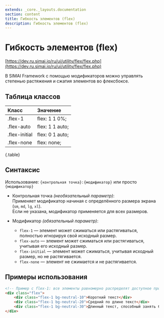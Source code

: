 ```yaml
---
extends: _core._layouts.documentation
section: content
title: Гибкость элементов (flex)
description: Гибкость элементов (flex)
---
```


# Гибкость элементов (flex)

[https://dev.ru.simai.io/ru/ui/utility/flex/flex.php](https://dev.ru.simai.io/ru/ui/utility/flex/flex.php)

В SIMAI Framework с помощью модификаторов можно управлять степенью растяжения и сжатия элементов во флексбоксе.

## Таблица классов

| Класс         | Значение        |
|:--------------|:----------------|
| .flex-1       | flex: 1 1 0%;   |
| .flex-auto    | flex: 1 1 auto; |
| .flex-initial | flex: 0 1 auto; |
| .flex-none    | flex: none;     |
{.table}

## Синтаксис

Использование: `{контрольная точка}:{модификатор}` или просто `{модификатор}`

- Контрольная точка *(необязательный параметр)*:  
  Применяет модификатор начиная с определённого размера экрана (`sm`, `md`, `lg`, `xl`).  
  Если не указана, модификатор применяется для всех размеров.

- Модификатор *(обязательный параметр)*:

    - `flex-1` — элемент может сжиматься или растягиваться, полностью игнорируя свой исходный размер.
    - `flex-auto` — элемент может сжиматься или растягиваться, учитывая его исходный размер.
    - `flex-initial` — элемент может сжиматься, учитывая исходный размер, но не растягивается.
    - `flex-none` — элемент не сжимается и не растягивается.

## Примеры использования

```html
<!-- Пример с flex-1: все элементы равномерно распределят доступное пространство -->
<div class="flex">
    <div class="flex-1 bg-neutral-10">Короткий текст</div>
    <div class="flex-1 bg-neutral-20">Средний по длине текст</div>
    <div class="flex-1 bg-neutral-30">Длинный текст, способный занять больше места, если оно доступно</div>
</div>
```
